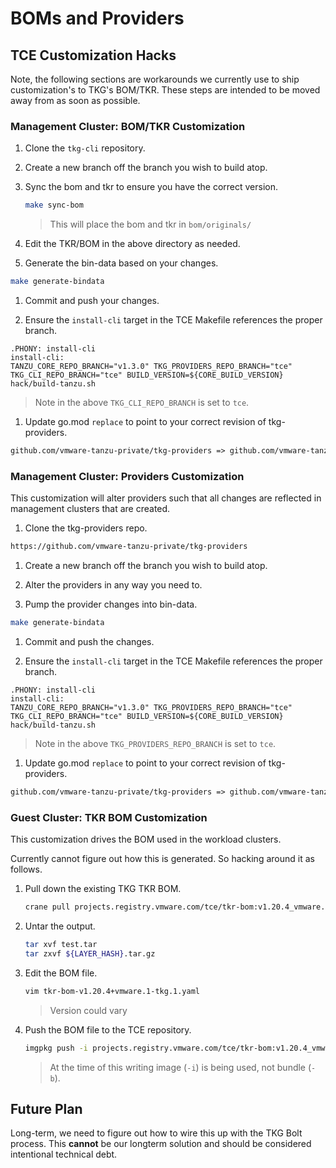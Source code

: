 # BOMs and Providers

## TCE Customization Hacks

Note, the following sections are workarounds we currently use to ship
customization's to TKG's BOM/TKR. These steps are intended to be moved away from
as soon as possible.

### Management Cluster: BOM/TKR Customization

1. Clone the `tkg-cli` repository.

1. Create a new branch off the branch you wish to build atop.

1. Sync the bom and tkr to ensure you have the correct version.

   ```sh
   make sync-bom
   ```

   > This will place the bom and tkr in `bom/originals/`

1. Edit the TKR/BOM in the above directory as needed.

1. Generate the bin-data based on your changes.

  ```sh
  make generate-bindata
  ```

1. Commit and push your changes.

1. Ensure the `install-cli` target in the TCE Makefile references the proper
   branch.

  ```make
 .PHONY: install-cli
install-cli:
  TANZU_CORE_REPO_BRANCH="v1.3.0" TKG_PROVIDERS_REPO_BRANCH="tce"  TKG_CLI_REPO_BRANCH="tce" BUILD_VERSION=${CORE_BUILD_VERSION} hack/build-tanzu.sh
  ```

  > Note in the above `TKG_CLI_REPO_BRANCH` is set to `tce`.

1. Update go.mod `replace` to point to your correct revision of tkg-providers.

  ```txt
  github.com/vmware-tanzu-private/tkg-providers => github.com/vmware-tanzu-private/tkg-providers v1.3.0-rc.1.0.20210415172650-c5f3a82f00e4
  ```

### Management Cluster: Providers Customization

This customization will alter providers such that all changes are reflected in
management clusters that are created.

1. Clone the tkg-providers repo.

  ```sh
  https://github.com/vmware-tanzu-private/tkg-providers
  ```

1. Create a new branch off the branch you wish to build atop.

1. Alter the providers in any way you need to.

1. Pump the provider changes into bin-data.

  ```sh
  make generate-bindata
  ```

1. Commit and push the changes.

1. Ensure the `install-cli` target in the TCE Makefile references the proper
   branch.

  ```make
 .PHONY: install-cli
install-cli:
  TANZU_CORE_REPO_BRANCH="v1.3.0" TKG_PROVIDERS_REPO_BRANCH="tce"  TKG_CLI_REPO_BRANCH="tce" BUILD_VERSION=${CORE_BUILD_VERSION} hack/build-tanzu.sh
  ```

  > Note in the above `TKG_PROVIDERS_REPO_BRANCH` is set to `tce`.

1. Update go.mod `replace` to point to your correct revision of tkg-providers.

  ```txt
  github.com/vmware-tanzu-private/tkg-providers => github.com/vmware-tanzu-private/tkg-providers v1.3.0-rc.1.0.20210415172650-c5f3a82f00e4
  ```

### Guest Cluster: TKR BOM Customization

This customization drives the BOM used in the workload clusters.

Currently cannot figure out how this is generated. So hacking around it as
follows.

1. Pull down the existing TKG TKR BOM.

    ```sh
    crane pull projects.registry.vmware.com/tce/tkr-bom:v1.20.4_vmware.1-tkg.1 test.tar
    ```

1. Untar the output.

    ```sh
    tar xvf test.tar
    tar zxvf ${LAYER_HASH}.tar.gz
    ```

1. Edit the BOM file.

    ```sh
    vim tkr-bom-v1.20.4+vmware.1-tkg.1.yaml
    ```

    > Version could vary

1. Push the BOM file to the TCE repository.

    ```sh
    imgpkg push -i projects.registry.vmware.com/tce/tkr-bom:v1.20.4_vmware.1-tkg.1 -f tkr-bom-v1.20.4+vmware.1-tkg.1.yaml
    ```

    > At the time of this writing image (`-i`) is being used, not bundle (`-b`).

## Future Plan

Long-term, we need to figure out how to wire this up with the TKG Bolt process.
This **cannot** be our longterm solution and should be considered intentional
technical debt.
